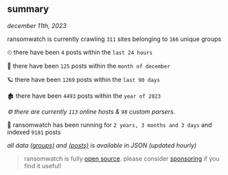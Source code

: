 
## summary
_december 11th, 2023_

ransomwatch is currently crawling `311` sites belonging to `166` unique groups

⏲ there have been `4` posts within the `last 24 hours`

🦈 there have been `125` posts within the `month of december`

🪐 there have been `1269` posts within the `last 90 days`

🏚 there have been `4493` posts within the `year of 2023`

_⚙️ there are currently `113` online hosts & `98` custom parsers._

🦕 ransomwatch has been running for `2 years, 3 months and 3 days` and indexed `9181` posts

_all data  [(groups)](http://ransomwhat.telemetry.ltd/groups) and [(posts)](http://ransomwhat.telemetry.ltd/posts) is available in JSON (updated hourly)_

> ransomwatch is fully [open source](https://github.com/joshhighet/ransomwatch#ransomwatch--). please consider [sponsoring](https://github.com/sponsors/joshhighet) if you find it useful!
